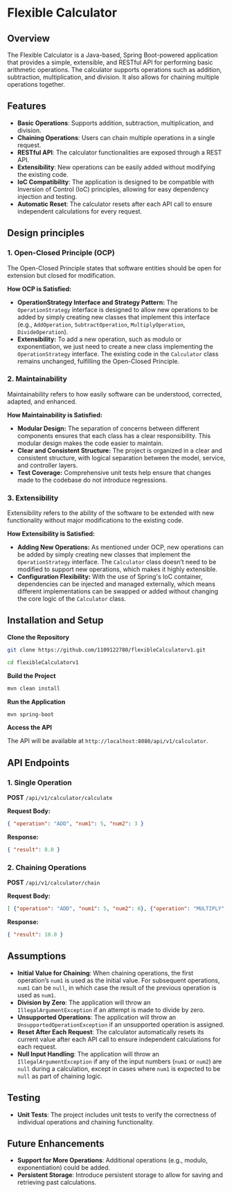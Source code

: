 # Flexible Calculator

## Overview

The Flexible Calculator is a Java-based, Spring Boot-powered application that provides a simple, extensible, and RESTful API for performing basic arithmetic operations. The calculator supports operations such as addition, subtraction, multiplication, and division. It also allows for chaining multiple operations together.

## Features

- **Basic Operations**: Supports addition, subtraction, multiplication, and division.
- **Chaining Operations**: Users can chain multiple operations in a single request.
- **RESTful API**: The calculator functionalities are exposed through a REST API.
- **Extensibility**: New operations can be easily added without modifying the existing code.
- **IoC Compatibility**: The application is designed to be compatible with Inversion of Control (IoC) principles, allowing for easy dependency injection and testing.
- **Automatic Reset**: The calculator resets after each API call to ensure independent calculations for every request.

## Design principles 

### 1. **Open-Closed Principle (OCP)**

The Open-Closed Principle states that software entities  should be open for extension but closed for modification. 

**How OCP is Satisfied:**

- **OperationStrategy Interface and Strategy Pattern:** The `OperationStrategy` interface is designed to allow new operations to be added by simply creating new classes that implement this interface (e.g., `AddOperation`, `SubtractOperation`, `MultiplyOperation`, `DivideOperation`). 
- **Extensibility:** To add a new operation, such as modulo or exponentiation, we just need to create a new class implementing the `OperationStrategy` interface. The existing code in the `Calculator` class remains unchanged, fulfilling the Open-Closed Principle.

### 2. **Maintainability**

Maintainability refers to how easily software can be understood, corrected, adapted, and enhanced.

**How Maintainability is Satisfied:**

- **Modular Design:** The separation of concerns between different components ensures that each class has a clear responsibility. This modular design makes the code easier to maintain.
- **Clear and Consistent Structure:** The project is organized in a clear and consistent structure, with logical separation between the model, service, and controller layers.
- **Test Coverage:** Comprehensive unit tests help ensure that changes made to the codebase do not introduce regressions.

### 3. **Extensibility**

Extensibility refers to the ability of the software to be extended with new functionality without major modifications to the existing code.

**How Extensibility is Satisfied:**

- **Adding New Operations:** As mentioned under OCP, new operations can be added by simply creating new classes that implement the `OperationStrategy` interface. The `Calculator` class doesn’t need to be modified to support new operations, which makes it highly extensible.
- **Configuration Flexibility:** With the use of Spring's IoC container, dependencies can be injected and managed externally, which means different implementations can be swapped or added without changing the core logic of the `Calculator` class.

## Installation and Setup

**Clone the Repository**

```bash
git clone https://github.com/1109122780/flexibleCalculatorv1.git

cd flexibleCalculatorv1
```

**Build the Project**

```bash
mvn clean install
```

**Run the Application**

```bash
mvn spring-boot
```

**Access the API**

The API will be available at `http://localhost:8080/api/v1/calculator`.

## API Endpoints

### 1. **Single Operation**

**POST** `/api/v1/calculator/calculate`

**Request Body:**

```json
{ "operation": "ADD", "num1": 5, "num2": 3 }
```

**Response:**

```json
{ "result": 8.0 }
```



### 2. **Chaining Operations**

**POST** `/api/v1/calculator/chain`

**Request Body:**

```json
[ {"operation": "ADD", "num1": 5, "num2": 0}, {"operation": "MULTIPLY", "num1": null, "num2": 2} ]
```

**Response:**

```json
{ "result": 10.0 }
```



## Assumptions

- **Initial Value for Chaining**: When chaining operations, the first operation’s `num1` is used as the initial value. For subsequent operations, `num1` can be `null`, in which case the result of the previous operation is used as `num1`.
- **Division by Zero**: The application will throw an `IllegalArgumentException` if an attempt is made to divide by zero.
- **Unsupported Operations**: The application will throw an `UnsupportedOperationException` if an unsupported operation is assigned.
- **Reset After Each Request**: The calculator automatically resets its current value after each API call to ensure independent calculations for each request.
- **Null Input Handling**: The application will throw an `IllegalArgumentException` if any of the input numbers (`num1` or `num2`) are `null` during a calculation, except in cases where `num1` is expected to be `null` as part of chaining logic.

## Testing

- **Unit Tests**: The project includes unit tests to verify the correctness of individual operations and chaining functionality.

## Future Enhancements

- **Support for More Operations**: Additional operations (e.g., modulo, exponentiation) could be added.
- **Persistent Storage**: Introduce persistent storage to allow for saving and retrieving past calculations.